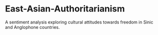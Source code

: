 # East-Asian-Authoritarianism
A sentiment analysis exploring cultural attitudes towards freedom in Sinic and Anglophone countries. 
